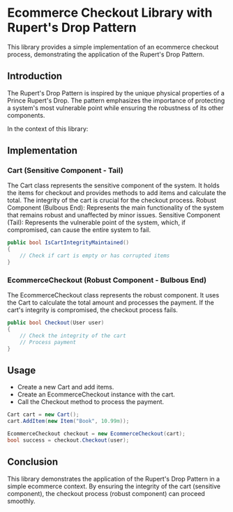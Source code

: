 # Ecommerce Checkout Library with Rupert's Drop Pattern
This library provides a simple implementation of an ecommerce checkout process, demonstrating the application of the Rupert's Drop Pattern.

## Introduction
The Rupert's Drop Pattern is inspired by the unique physical properties of a Prince Rupert's Drop. The pattern emphasizes the importance of protecting a system's most vulnerable point while ensuring the robustness of its other components.

In the context of this library:

## Implementation
### Cart (Sensitive Component - Tail)
The Cart class represents the sensitive component of the system. It holds the items for checkout and provides methods to add items and calculate the total. The integrity of the cart is crucial for the checkout process.
Robust Component (Bulbous End): Represents the main functionality of the system that remains robust and unaffected by minor issues.
Sensitive Component (Tail): Represents the vulnerable point of the system, which, if compromised, can cause the entire system to fail.

```csharp
public bool IsCartIntegrityMaintained()
{
    // Check if cart is empty or has corrupted items
}
```
### EcommerceCheckout (Robust Component - Bulbous End)
The EcommerceCheckout class represents the robust component. It uses the Cart to calculate the total amount and processes the payment. If the cart's integrity is compromised, the checkout process fails.

```csharp
public bool Checkout(User user)
{
    // Check the integrity of the cart
    // Process payment
}
```
## Usage
- Create a new Cart and add items.
- Create an EcommerceCheckout instance with the cart.
- Call the Checkout method to process the payment.
```csharp
Cart cart = new Cart();
cart.AddItem(new Item("Book", 10.99m));

EcommerceCheckout checkout = new EcommerceCheckout(cart);
bool success = checkout.Checkout(user);
```
## Conclusion
This library demonstrates the application of the Rupert's Drop Pattern in a simple ecommerce context. By ensuring the integrity of the cart (sensitive component), the checkout process (robust component) can proceed smoothly.
